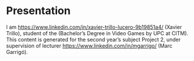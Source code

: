 # Presentation

I am https://www.linkedin.com/in/xavier-trillo-lucero-9b19851a4/ (Xavier Trillo), student of the (Bachelor’s Degree in Video Games by UPC at CITM). This content is generated for the second year’s subject Project 2, under supervision of lecturer https://www.linkedin.com/in/mgarrigo/ (Marc Garrigó).
